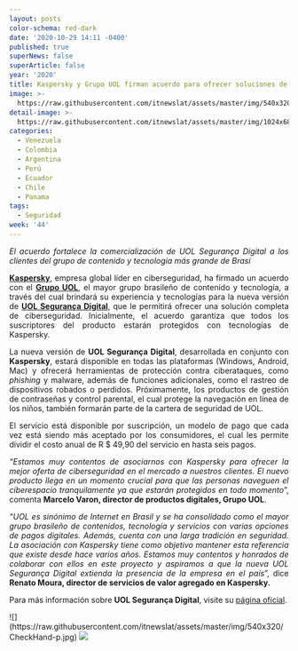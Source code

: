 ```yaml
---
layout: posts
color-schema: red-dark
date: '2020-10-29 14:11 -0400'
published: true
superNews: false
superArticle: false
year: '2020'
title: Kaspersky y Grupo UOL firman acuerdo para ofrecer soluciones de ciberseguridad
image: >-
  https://raw.githubusercontent.com/itnewslat/assets/master/img/540x320/CheckHand-p.jpg
detail-image: >-
  https://raw.githubusercontent.com/itnewslat/assets/master/img/1024x680/CheckHand-g.jpg
categories:
  - Venezuela
  - Colombia
  - Argentina
  - Perú
  - Ecuador
  - Chile
  - Panama
tags:
  - Seguridad
week: '44'
---
```

<p style="text-align: justify;"><em>El acuerdo fortalece la comercialización de UOL Segurança Digital a los clientes del grupo de contenido y tecnología más grande de Brasi </em></p>
<p style="text-align: justify;"><a href="http://latam.kaspersky.com/"><strong>Kaspersky</strong></a>, empresa global líder en ciberseguridad, ha firmado un acuerdo con el <a href="https://sobreuol.noticias.uol.com.br/"><strong>Grupo UOL</strong></a>, el mayor grupo  brasileño de contenido y tecnología, a través del cual brindará su experiencia y tecnologías para la nueva versión de <a href="https://seguranca.uol.com.br/#rmcl"><strong>UOL Segurança Digital</strong></a>, que le permitirá ofrecer una solución completa de ciberseguridad. Inicialmente, el acuerdo garantiza que todos los suscriptores del producto estarán protegidos con tecnologías de Kaspersky.</p>
<p style="text-align: justify;">La nueva versión de <strong>UOL Segurança Digital</strong>, desarrollada en conjunto con <strong>Kaspersky</strong>, estará disponible en todas las plataformas (Windows, Android, Mac) y ofrecerá herramientas de protección contra ciberataques, como <em>phishing</em> y malware, además de funciones adicionales, como el rastreo de dispositivos robados o perdidos. Próximamente, los productos de gestión de contraseñas y control parental, el cual protege la navegación en línea de los niños, también formarán parte de la cartera de seguridad de UOL.</p>
<p style="text-align: justify;">El servicio está disponible por suscripción, un modelo de pago que cada vez está siendo más aceptado por los consumidores, el cual les permite dividir el costo anual de R $ 49,90 del servicio en hasta seis pagos.</p>
<p style="text-align: justify;"><em>“Estamos muy contentos de asociarnos con Kaspersky para ofrecer la mejor oferta de ciberseguridad en el mercado a nuestros clientes. El nuevo producto llega en un momento crucial para que las personas naveguen el ciberespacio tranquilamente ya que estarán protegidos en todo momento</em>”, comenta <strong>Marcelo Varon, director de productos digitales, Grupo UOL</strong>.</p>
<p style="text-align: justify;"><em>“UOL es sinónimo de Internet en Brasil y se ha consolidado como el mayor grupo brasileño de contenidos, tecnología y servicios con varias opciones de pagos digitales. Además, cuenta con una larga tradición en seguridad. La asociación con Kaspersky tiene como objetivo mantener esta referencia que existe desde hace varios años. Estamos muy contentos y honrados de colaborar con ellos en este proyecto y aspiramos a que la nueva UOL Segurança Digital extienda la presencia de la empresa en el país</em>”, dice <strong>Renato Moura, director de servicios de valor agregado en Kaspersky.</strong></p>
<p style="text-align: justify;">Para más información sobre <strong>UOL Segurança Digital</strong>, visite su <a href="https://seguranca.uol.com.br/#rmcl">página oficial</a>.</p>
![](https://raw.githubusercontent.com/itnewslat/assets/master/img/540x320/CheckHand-p.jpg)

<img src="https://tracker.metricool.com/c3po.jpg?hash=56f88a41e39ab42c063cc51676587a04"/>